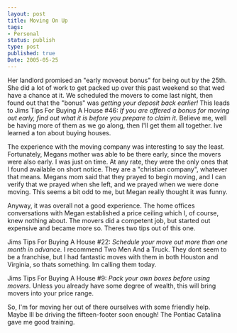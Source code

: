```yaml
---
layout: post
title: Moving On Up
tags:
- Personal
status: publish
type: post
published: true
Date: 2005-05-25
---
```


Her landlord promised an "early moveout bonus" for being out by the 25th.  She did a lot of work to get packed up over this past weekend so that wed have a chance at it.  We scheduled the movers to come last night, then found out that the "bonus" was _getting your deposit back earlier!_  This leads to Jims Tips For Buying A House #46: *If you are offered a bonus for moving out early, find out what it is before you prepare to claim it.*  Believe me, well be having more of them as we go along, then I'll get them all together.  Ive learned a ton about buying houses.


The experience with the moving company was interesting to say the least.  Fortunately, Megans mother was able to be there early, since the movers were also early.  I was just on time.  At any rate, they were the only ones that I found available on short notice.  They are a "christian company", whatever that means.  Megans mom said that they prayed to begin moving, and I can verify that we prayed when she left, and we prayed when we were done moving.  This seems a bit odd to me, but Megan really thought it was funny.


Anyway, it was overall not a good experience.  The home offices conversations with Megan established a price ceiling which I, of course, knew nothing about.  The movers did a competent job, but started out expensive and became more so.  Theres two tips out of this one.


Jims Tips For Buying A House #22: *Schedule your move out more than one month in advance.*  I recommend Two Men And a Truck.  They dont seem to be a franchise, but I had fantastic moves with them in both Houston and Virginia, so thats something.  Im calling them today.


Jims Tips For Buying A House #9: *Pack your own boxes before using movers.*  Unless you already have some degree of wealth, this will bring movers into your price range.


So, I'm for moving her out of there ourselves with some friendly help.  Maybe Ill be driving the fifteen-footer soon enough!  The Pontiac Catalina gave me good training.